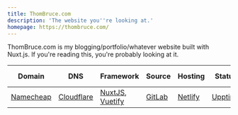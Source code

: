 ```yaml
---
title: ThomBruce.com
description: 'The website you''re looking at.'
homepage: https://thombruce.com/
---
```


ThomBruce.com is my blogging/portfolio/whatever website built with Nuxt.js. If you're reading this, you're probably looking at it.

| Domain | DNS | Framework | Source | Hosting | Status | Content API | CMS | Comments |
| --- | ---|  --- | --- | --- | --- | --- | --- | --- |
| [Namecheap](https://namecheap.com/) | [Cloudflare](https://cloudflare.com/) | [NuxtJS](https://nuxtjs.org/), [Vuetify](https://vuetifyjs.com/) | [GitLab](https://gitlab.com/) | [Netlify](https://netlify.com/) | [Upptime](https://status.thombruce.com/) | Static | File System | [Staticman](https://staticman.net/)
